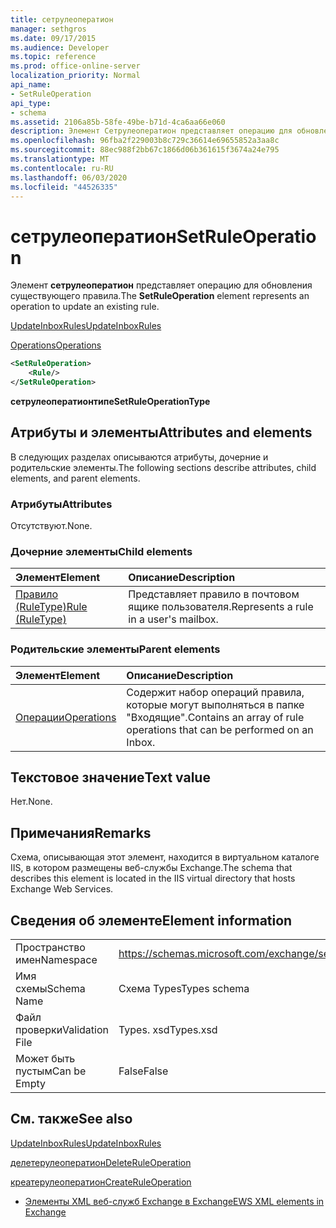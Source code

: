 ```yaml
---
title: сетрулеоператион
manager: sethgros
ms.date: 09/17/2015
ms.audience: Developer
ms.topic: reference
ms.prod: office-online-server
localization_priority: Normal
api_name:
- SetRuleOperation
api_type:
- schema
ms.assetid: 2106a85b-58fe-49be-b71d-4ca6aa66e060
description: Элемент Сетрулеоператион представляет операцию для обновления существующего правила.
ms.openlocfilehash: 96fba2f229003b8c729c36614e69655852a3aa8c
ms.sourcegitcommit: 88ec988f2bb67c1866d06b361615f3674a24e795
ms.translationtype: MT
ms.contentlocale: ru-RU
ms.lasthandoff: 06/03/2020
ms.locfileid: "44526335"
---
```

# <a name="setruleoperation"></a><span data-ttu-id="7fac8-103">сетрулеоператион</span><span class="sxs-lookup"><span data-stu-id="7fac8-103">SetRuleOperation</span></span>

<span data-ttu-id="7fac8-104">Элемент **сетрулеоператион** представляет операцию для обновления существующего правила.</span><span class="sxs-lookup"><span data-stu-id="7fac8-104">The **SetRuleOperation** element represents an operation to update an existing rule.</span></span> 
  
[<span data-ttu-id="7fac8-105">UpdateInboxRules</span><span class="sxs-lookup"><span data-stu-id="7fac8-105">UpdateInboxRules</span></span>](updateinboxrules.md)
  
[<span data-ttu-id="7fac8-106">Operations</span><span class="sxs-lookup"><span data-stu-id="7fac8-106">Operations</span></span>](operations.md)
  
```XML
<SetRuleOperation>
    <Rule/>
</SetRuleOperation>
```

 <span data-ttu-id="7fac8-107">**сетрулеоператионтипе**</span><span class="sxs-lookup"><span data-stu-id="7fac8-107">**SetRuleOperationType**</span></span>
## <a name="attributes-and-elements"></a><span data-ttu-id="7fac8-108">Атрибуты и элементы</span><span class="sxs-lookup"><span data-stu-id="7fac8-108">Attributes and elements</span></span>

<span data-ttu-id="7fac8-109">В следующих разделах описываются атрибуты, дочерние и родительские элементы.</span><span class="sxs-lookup"><span data-stu-id="7fac8-109">The following sections describe attributes, child elements, and parent elements.</span></span>
  
### <a name="attributes"></a><span data-ttu-id="7fac8-110">Атрибуты</span><span class="sxs-lookup"><span data-stu-id="7fac8-110">Attributes</span></span>

<span data-ttu-id="7fac8-111">Отсутствуют.</span><span class="sxs-lookup"><span data-stu-id="7fac8-111">None.</span></span>
  
### <a name="child-elements"></a><span data-ttu-id="7fac8-112">Дочерние элементы</span><span class="sxs-lookup"><span data-stu-id="7fac8-112">Child elements</span></span>

|<span data-ttu-id="7fac8-113">**Элемент**</span><span class="sxs-lookup"><span data-stu-id="7fac8-113">**Element**</span></span>|<span data-ttu-id="7fac8-114">**Описание**</span><span class="sxs-lookup"><span data-stu-id="7fac8-114">**Description**</span></span>|
|:-----|:-----|
|[<span data-ttu-id="7fac8-115">Правило (RuleType)</span><span class="sxs-lookup"><span data-stu-id="7fac8-115">Rule (RuleType)</span></span>](rule-ruletype.md) <br/> |<span data-ttu-id="7fac8-116">Представляет правило в почтовом ящике пользователя.</span><span class="sxs-lookup"><span data-stu-id="7fac8-116">Represents a rule in a user's mailbox.</span></span>  <br/> |
   
### <a name="parent-elements"></a><span data-ttu-id="7fac8-117">Родительские элементы</span><span class="sxs-lookup"><span data-stu-id="7fac8-117">Parent elements</span></span>

|<span data-ttu-id="7fac8-118">**Элемент**</span><span class="sxs-lookup"><span data-stu-id="7fac8-118">**Element**</span></span>|<span data-ttu-id="7fac8-119">**Описание**</span><span class="sxs-lookup"><span data-stu-id="7fac8-119">**Description**</span></span>|
|:-----|:-----|
|[<span data-ttu-id="7fac8-120">Операции</span><span class="sxs-lookup"><span data-stu-id="7fac8-120">Operations</span></span>](operations.md) <br/> |<span data-ttu-id="7fac8-121">Содержит набор операций правила, которые могут выполняться в папке "Входящие".</span><span class="sxs-lookup"><span data-stu-id="7fac8-121">Contains an array of rule operations that can be performed on an Inbox.</span></span>  <br/> |
   
## <a name="text-value"></a><span data-ttu-id="7fac8-122">Текстовое значение</span><span class="sxs-lookup"><span data-stu-id="7fac8-122">Text value</span></span>

<span data-ttu-id="7fac8-123">Нет.</span><span class="sxs-lookup"><span data-stu-id="7fac8-123">None.</span></span>
  
## <a name="remarks"></a><span data-ttu-id="7fac8-124">Примечания</span><span class="sxs-lookup"><span data-stu-id="7fac8-124">Remarks</span></span>

<span data-ttu-id="7fac8-125">Схема, описывающая этот элемент, находится в виртуальном каталоге IIS, в котором размещены веб-службы Exchange.</span><span class="sxs-lookup"><span data-stu-id="7fac8-125">The schema that describes this element is located in the IIS virtual directory that hosts Exchange Web Services.</span></span>
  
## <a name="element-information"></a><span data-ttu-id="7fac8-126">Сведения об элементе</span><span class="sxs-lookup"><span data-stu-id="7fac8-126">Element information</span></span>

|||
|:-----|:-----|
|<span data-ttu-id="7fac8-127">Пространство имен</span><span class="sxs-lookup"><span data-stu-id="7fac8-127">Namespace</span></span>  <br/> |https://schemas.microsoft.com/exchange/services/2006/types  <br/> |
|<span data-ttu-id="7fac8-128">Имя схемы</span><span class="sxs-lookup"><span data-stu-id="7fac8-128">Schema Name</span></span>  <br/> |<span data-ttu-id="7fac8-129">Схема Types</span><span class="sxs-lookup"><span data-stu-id="7fac8-129">Types schema</span></span>  <br/> |
|<span data-ttu-id="7fac8-130">Файл проверки</span><span class="sxs-lookup"><span data-stu-id="7fac8-130">Validation File</span></span>  <br/> |<span data-ttu-id="7fac8-131">Types. xsd</span><span class="sxs-lookup"><span data-stu-id="7fac8-131">Types.xsd</span></span>  <br/> |
|<span data-ttu-id="7fac8-132">Может быть пустым</span><span class="sxs-lookup"><span data-stu-id="7fac8-132">Can be Empty</span></span>  <br/> |<span data-ttu-id="7fac8-133">False</span><span class="sxs-lookup"><span data-stu-id="7fac8-133">False</span></span>  <br/> |
   
## <a name="see-also"></a><span data-ttu-id="7fac8-134">См. также</span><span class="sxs-lookup"><span data-stu-id="7fac8-134">See also</span></span>



[<span data-ttu-id="7fac8-135">UpdateInboxRules</span><span class="sxs-lookup"><span data-stu-id="7fac8-135">UpdateInboxRules</span></span>](updateinboxrules.md)
  
[<span data-ttu-id="7fac8-136">делетерулеоператион</span><span class="sxs-lookup"><span data-stu-id="7fac8-136">DeleteRuleOperation</span></span>](deleteruleoperation.md)
  
[<span data-ttu-id="7fac8-137">креатерулеоператион</span><span class="sxs-lookup"><span data-stu-id="7fac8-137">CreateRuleOperation</span></span>](createruleoperation.md)


- [<span data-ttu-id="7fac8-138">Элементы XML веб-служб Exchange в Exchange</span><span class="sxs-lookup"><span data-stu-id="7fac8-138">EWS XML elements in Exchange</span></span>](ews-xml-elements-in-exchange.md)

